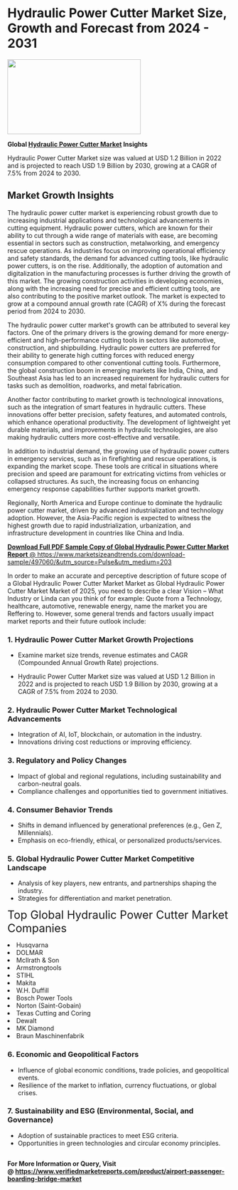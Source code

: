 <H1>Hydraulic Power Cutter Market Size, Growth and Forecast from 2024 - 2031</H1><img class="aligncenter size-medium wp-image-584254" src="https://thirdeyenews.in/wp-content/uploads/2024/09/Global-Market-Research-300x168.jpeg" alt="" width="300" height="168" /><p><strong>Global&nbsp;<a href="https://www.marketsizeandtrends.com/download-sample/497060/&amp;utm_source=Pulse&amp;utm_medium=203">Hydraulic Power Cutter Market</a> Insights</strong></p><p>Hydraulic Power Cutter Market size was valued at USD 1.2 Billion in 2022 and is projected to reach USD 1.9 Billion by 2030, growing at a CAGR of 7.5% from 2024 to 2030.</p><p><h2>Market Growth Insights</h2> <p>The hydraulic power cutter market is experiencing robust growth due to increasing industrial applications and technological advancements in cutting equipment. Hydraulic power cutters, which are known for their ability to cut through a wide range of materials with ease, are becoming essential in sectors such as construction, metalworking, and emergency rescue operations. As industries focus on improving operational efficiency and safety standards, the demand for advanced cutting tools, like hydraulic power cutters, is on the rise. Additionally, the adoption of automation and digitalization in the manufacturing processes is further driving the growth of this market. The growing construction activities in developing economies, along with the increasing need for precise and efficient cutting tools, are also contributing to the positive market outlook. The market is expected to grow at a compound annual growth rate (CAGR) of X% during the forecast period from 2024 to 2030.</p> <p><a href="#"></a></p> <p>The hydraulic power cutter market's growth can be attributed to several key factors. One of the primary drivers is the growing demand for more energy-efficient and high-performance cutting tools in sectors like automotive, construction, and shipbuilding. Hydraulic power cutters are preferred for their ability to generate high cutting forces with reduced energy consumption compared to other conventional cutting tools. Furthermore, the global construction boom in emerging markets like India, China, and Southeast Asia has led to an increased requirement for hydraulic cutters for tasks such as demolition, roadworks, and metal fabrication.</p> <p>Another factor contributing to market growth is technological innovations, such as the integration of smart features in hydraulic cutters. These innovations offer better precision, safety features, and automated controls, which enhance operational productivity. The development of lightweight yet durable materials, and improvements in hydraulic technologies, are also making hydraulic cutters more cost-effective and versatile.</p> <p>In addition to industrial demand, the growing use of hydraulic power cutters in emergency services, such as in firefighting and rescue operations, is expanding the market scope. These tools are critical in situations where precision and speed are paramount for extricating victims from vehicles or collapsed structures. As such, the increasing focus on enhancing emergency response capabilities further supports market growth.</p> <p>Regionally, North America and Europe continue to dominate the hydraulic power cutter market, driven by advanced industrialization and technology adoption. However, the Asia-Pacific region is expected to witness the highest growth due to rapid industrialization, urbanization, and infrastructure development in countries like China and India.</p> <p><a href="#"></p><p><span class=""><strong>Download Full PDF Sample Copy of Global Hydraulic Power Cutter Market Report</strong> @ <a href="https://www.marketsizeandtrends.com/download-sample/497060/&amp;utm_source=Pulse&amp;utm_medium=203" target="_blank">https://www.marketsizeandtrends.com/download-sample/497060/&amp;utm_source=Pulse&amp;utm_medium=203</a></span></p><p>In order to make an accurate and perceptive description of future scope of a Global&nbsp;Hydraulic Power Cutter Market Market as Global&nbsp;Hydraulic Power Cutter Market Market of 2025, you need to describe a clear Vision &ndash; What Industry or Linda can you think of for example: Quote from a Technology, healthcare, automotive, renewable energy, name the market you are Reffering to. However, some general trends and factors usually impact market reports and their future outlook include:</p><h3>1.&nbsp;<strong>Hydraulic Power Cutter Market Growth Projections</strong></h3><ul><li>Examine market size trends, revenue estimates and CAGR (Compounded Annual Growth Rate) projections.</li><li><p>Hydraulic Power Cutter Market size was valued at USD 1.2 Billion in 2022 and is projected to reach USD 1.9 Billion by 2030, growing at a CAGR of 7.5% from 2024 to 2030.</p></li></ul><h3>2.&nbsp;<strong>Hydraulic Power Cutter Market Technological Advancements</strong></h3><ul><li>Integration of AI, IoT, blockchain, or automation in the industry.</li><li>Innovations driving cost reductions or improving efficiency.</li></ul><h3>3.&nbsp;<strong>Regulatory and Policy Changes</strong></h3><ul><li>Impact of global and regional regulations, including sustainability and carbon-neutral goals.</li><li>Compliance challenges and opportunities tied to government initiatives.</li></ul><h3>4.&nbsp;<strong>Consumer Behavior Trends</strong></h3><ul><li>Shifts in demand influenced by generational preferences (e.g., Gen Z, Millennials).</li><li>Emphasis on eco-friendly, ethical, or personalized products/services.</li></ul><h3>5.&nbsp;<strong>Global Hydraulic Power Cutter Market Competitive Landscape</strong></h3><ul><li>Analysis of key players, new entrants, and partnerships shaping the industry.</li><li>Strategies for differentiation and market penetration.</li></ul><p data-pm-slice="1 1 []"><span style="color: inherit; font-family: inherit; font-size: 25px;">Top Global Hydraulic Power Cutter Market Companies</span></p><div class="" data-test-id=""><p><li>Husqvarna</li><li> DOLMAR</li><li> McIlrath & Son</li><li> Armstrongtools</li><li> STIHL</li><li> Makita</li><li> W.H. Duffill</li><li> Bosch Power Tools</li><li> Norton (Saint-Gobain)</li><li> Texas Cutting and Coring</li><li> Dewalt</li><li> MK Diamond</li><li> Braun Maschinenfabrik</li></p></div><h3>6.&nbsp;<strong>Economic and Geopolitical Factors</strong></h3><ul><li>Influence of global economic conditions, trade policies, and geopolitical events.</li><li>Resilience of the market to inflation, currency fluctuations, or global crises.</li></ul><h3>7.&nbsp;<strong>Sustainability and ESG (Environmental, Social, and Governance)</strong></h3><ul><li>Adoption of sustainable practices to meet ESG criteria.</li><li>Opportunities in green technologies and circular economy principles.</li></ul><h2><strong style="font-size: 14px;">For More Information or Query, Visit @&nbsp;</strong><a style="background-color: #ffffff; font-size: 14px;" href="https://www.marketsizeandtrends.com/report/hydraulic-power-cutter-market/" target="_blank">https://www.verifiedmarketreports.com/product/airport-passenger-boarding-bridge-market</a></h2>
